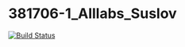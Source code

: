 # 381706-1_Alllabs_Suslov

[![Build Status](https://travis-ci.org/381706-1Suslov-Egor/381706-1_Alllabs_Suslov.svg?branch=som)](https://travis-ci.org/381706-1Suslov-Egor/381706-1_Alllabs_Suslov)
